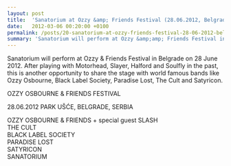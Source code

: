 ```yaml
---
layout: post
title:  'Sanatorium at Ozzy &amp; Friends Festival (28.06.2012, Belgrade) '
date:   2012-03-06 00:20:00 +0100
permalink: /posts/20-sanatorium-at-ozzy-friends-festival-28-06-2012-belgrade
summary: 'Sanatorium will perform at Ozzy &amp;amp; Friends Festival in Belgrade on 28 June 2012 . After playing with Motorhead, Slayer,...'
---
```


<p><span id="result_box" lang="en"><span class="hps">Sanatorium</span> <span class="hps">will</span> <span class="hps">perform at</span> <span class="hps">Ozzy </span></span>&amp;<span id="result_box" lang="en"><span class="hps"> Friends</span> <span class="hps">Festival in</span> <span class="hps">Belgrade on</span> <span class="hps">28</span> <span class="hps">June 2012</span><span>.</span> <span class="hps">After</span> playing <span class="hps">with</span> <span class="hps">Motorhead, Slayer, Halford</span> <span class="hps">and</span> <span class="hps">Soulfly in the past,</span> <span class="hps">this is</span> <span class="hps">another opportunity</span> <span class="hps">to</span> <span class="hps">share the stage</span> <span class="hps">with world famous bands </span><span class="hps">like</span> <span class="hps">Ozzy Osbourne, Black Label Society, Paradise Lost, The Cult</span> <span class="hps">and</span> <span class="hps">Satyricon.</span></span>
    </p>
    <p>OZZY OSBOURNE &amp; FRIENDS FESTIVAL</p>
    <p>28.06.2012 PARK UŠĆE, BELGRADE, SERBIA</p>
    <p>OZZY OSBOURNE &amp; FRIENDS + special guest SLASH<br />
    THE CULT<br />
    BLACK LABEL SOCIETY<br />
    PARADISE LOST<br />
    SATYRICON<br />
    SANATORIUM</p>
